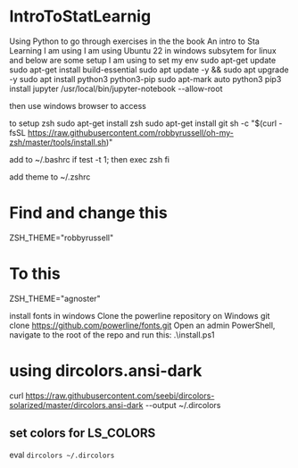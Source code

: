 # IntroToStatLearnig
Using Python to go through exercises in the the book An intro to Sta Learning 
I am using I am using Ubuntu 22 in windows subsytem for linux and below are some setup I am using to set my env
sudo apt-get update
sudo apt-get install build-essential
sudo apt update -y && sudo apt upgrade -y
sudo apt install python3 python3-pip
sudo apt-mark auto python3
pip3 install jupyter
/usr/local/bin/jupyter-notebook --allow-root

then use windows browser to access

to setup zsh
sudo apt-get install zsh
sudo apt-get install git
sh -c "$(curl -fsSL https://raw.githubusercontent.com/robbyrussell/oh-my-zsh/master/tools/install.sh)"

add to ~/.bashrc
if test -t 1; then
exec zsh
fi

add theme to ~/.zshrc
# Find and change this
ZSH_THEME="robbyrussell"

# To this
ZSH_THEME="agnoster"

install fonts in windows 
Clone the powerline repository on Windows
git clone https://github.com/powerline/fonts.git
Open an admin PowerShell, navigate to the root of the repo and run this:
.\install.ps1
# using dircolors.ansi-dark
curl https://raw.githubusercontent.com/seebi/dircolors-solarized/master/dircolors.ansi-dark --output ~/.dircolors
## set colors for LS_COLORS
eval `dircolors ~/.dircolors`
